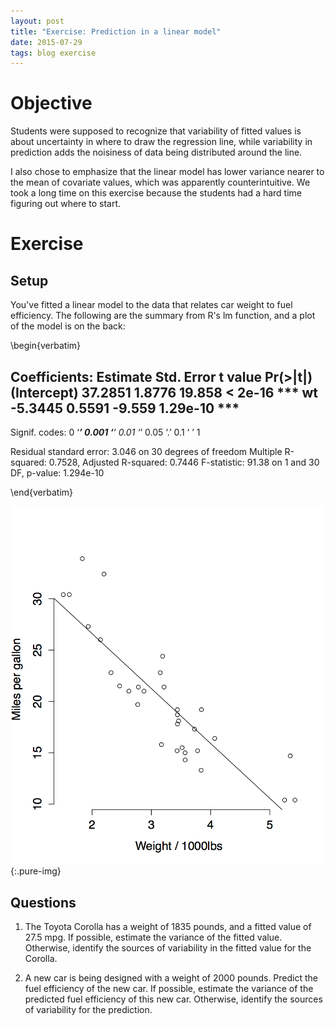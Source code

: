 ```yaml
---
layout: post
title: "Exercise: Prediction in a linear model"
date: 2015-07-29
tags: blog exercise
---
```


# Objective
Students were supposed to recognize that variability of fitted values is about uncertainty in where to draw the regression line, while variability in prediction adds the noisiness of data being distributed around the line. 

I also chose to emphasize that the linear model has lower variance nearer to the mean of covariate values, which was apparently counterintuitive. We took a long time on this exercise because the students had a hard time figuring out where to start.

# Exercise

## Setup
You've fitted a linear model to the data that relates car weight to fuel efficiency. The following are the summary from R's lm function, and a plot of the model is on the back:

\begin{verbatim}

Coefficients:
            Estimate Std. Error t value Pr(>|t|)    
(Intercept)  37.2851     1.8776  19.858  < 2e-16 ***
wt           -5.3445     0.5591  -9.559 1.29e-10 ***
---
Signif. codes:  0 ‘***’ 0.001 ‘**’ 0.01 ‘*’ 0.05 ‘.’ 0.1 ‘ ’ 1

Residual standard error: 3.046 on 30 degrees of freedom
Multiple R-squared:  0.7528,	Adjusted R-squared:  0.7446 
F-statistic: 91.38 on 1 and 30 DF,  p-value: 1.294e-10

\end{verbatim}

![Linear model for fuel efficiency as a function of car weight](/images/2015/7/29/scatter.png){:.pure-img}

## Questions

1. The Toyota Corolla has a weight of 1835 pounds, and a fitted value of 27.5 mpg. If possible, estimate the variance of the fitted value. Otherwise, identify the sources of variability in the fitted value for the Corolla.

2. A new car is being designed with a weight of 2000 pounds. Predict the fuel efficiency of the new car. If possible, estimate the variance of the predicted fuel efficiency of this new car. Otherwise, identify the sources of variability for the prediction.